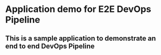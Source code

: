 # Application demo for E2E DevOps Pipeline
## This is a sample application to demonstrate an end to end DevOps Pipeline


